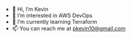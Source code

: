 - 👋 Hi, I’m Kevin
- 👀 I’m interested in AWS DevOps
- 🌱 I’m currently learning Terraform
- 📫 You can reach me at pkevin10@gmail.com

<!---
Kpatel57/Kpatel57 is a ✨ special ✨ repository because its `README.md` (this file) appears on your GitHub profile.
You can click the Preview link to take a look at your changes.
--->
